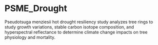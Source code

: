# PSME_Drought

Pseudotsuga menziesii hot drought resiliency study analyzes tree rings to study growth variations, stable carbon isotope composition, and hyperspectral reflectance to determine climate change impacts on tree physiology and mortality. 
